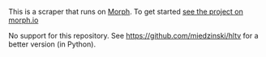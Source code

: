 This is a scraper that runs on [Morph](https://morph.io). To get started [see the project on morph.io](https://morph.io/sdieunidou/scrapper-test)

No support for this repository. 
See https://github.com/miedzinski/hltv for a better version (in Python).
